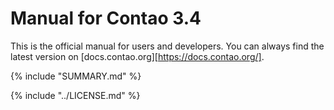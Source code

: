# Manual for Contao 3.4

This is the official manual for users and developers. You can always find 
the latest version on [docs.contao.org][https://docs.contao.org/].


{% include "SUMMARY.md" %}

{% include "../LICENSE.md" %}
